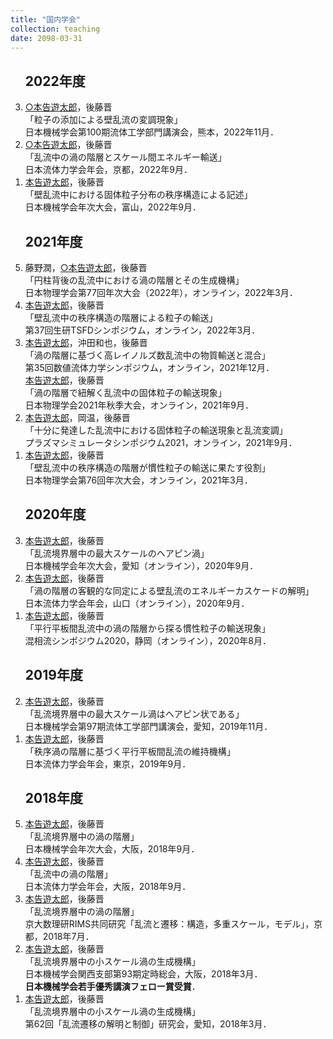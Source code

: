 ```yaml
---
title: "国内学会"
collection: teaching
date: 2098-03-31
---
```

<ul style="list-style-type:circle">
</ul>
<ol reversed>
<h2>
2022年度
</h2>
<li>
<u>○本告遊太郎</u>，後藤晋 <br>
「粒子の添加による壁乱流の変調現象」 <br>
日本機械学会第100期流体工学部門講演会，熊本，2022年11月．
</li>
<li>
<u>○本告遊太郎</u>，後藤晋 <br>
「乱流中の渦の階層とスケール間エネルギー輸送」 <br>
日本流体力学会年会，京都，2022年9月．
</li>
<li>
<u>本告遊太郎</u>，後藤晋 <br>
「壁乱流中における固体粒子分布の秩序構造による記述」 <br>
日本機械学会年次大会，富山，2022年9月．
</li>
</ol>
<ol reversed>
<h2>
2021年度
</h2>
<li>
藤野潤，<u>○本告遊太郎</u>，後藤晋 <br>
「円柱背後の乱流中における渦の階層とその生成機構」 <br>
日本物理学会第77回年次大会（2022年），オンライン，2022年3月．
</li>
<!--
<li>
安房井英人，<u>本告遊太郎</u>，後藤晋 <br>
「非球形粒子の乱流輸送現象の解明へ向けた直接数値シミュレーション」 <br>
日本機械学会 関西支部 2021年度関西学生会卒業研究発表講演会，オンライン，2022年3月．
</li>
<li>
江田駿介，藤嶋歩里，中谷謙介，<u>本告遊太郎</u>，後藤晋 <br>
「強化学習による流れの能動制御の実験と数値シミュレーション」 <br>
日本機械学会 関西支部 2021年度関西学生会卒業研究発表講演会，オンライン，2022年3月．
</li>
<li>
増田颯人，小井手祐介，<u>本告遊太郎</u>，後藤晋 <br>
「高分子溶液のレオロジー特性の解明に向けた２つの異なるスケールの連成シミュレーション」 <br>
日本機械学会 関西支部 2021年度関西学生会卒業研究発表講演会，オンライン，2022年3月．
</li>
<li>
村端秀基，<u>本告遊太郎</u>，後藤晋 <br>
「イルカの背びれ周りの流れの解明に向けた数値シミュレーション」 <br>
日本機械学会 関西支部 2021年度関西学生会卒業研究発表講演会，オンライン，2022年3月．
</li>
<li>
森脇渉太，<u>本告遊太郎</u>，後藤晋 <br>
「リザバーコンピューティングを用いた壁乱流の秩序構造の推定」 <br>
日本機械学会 関西支部 2021年度関西学生会卒業研究発表講演会，オンライン，2022年3月．
</li>
-->
<li>
<u>本告遊太郎</u>，後藤晋 <br>
「壁乱流中の秩序構造の階層による粒子の輸送」 <br>
第37回生研TSFDシンポジウム，オンライン，2022年3月．
</li>
<li>
<u>本告遊太郎</u>，沖田和也，後藤晋 <br>
「渦の階層に基づく高レイノルズ数乱流中の物質輸送と混合」 <br>
第35回数値流体力学シンポジウム，オンライン，2021年12月．
</li>
<!--
<li>
渡邊大記，藤野潤，<u>本告遊太郎</u>，後藤晋 <br>
「自由表面近傍に配置された円柱後流の直接数値シミュレーション」 <br>
第35回数値流体力学シンポジウム，オンライン，2021年12月．
</li>
<li>
藤野潤， <u>本告遊太郎</u>，後藤晋 <br>
「渦伸長に基づいた円柱背後の乱流の維持機構」 <br>
第35回数値流体力学シンポジウム，オンライン，2021年12月．
</li>
<li>
犬伏正信，中谷謙介，<u>本告遊太郎</u>，後藤晋 <br>
「機械学習を用いた2次元角柱後流の乱流場推定」 <br>
第64回自動制御連合講演会，オンライン，2021年11月．
</li>
<li>
中谷謙介，犬伏正信，<u>本告遊太郎</u>，後藤晋 <br>
「機械学習を用いた時系列データからの乱流場推定」 <br>
日本流体力学会年会，オンライン，2021年9月．
</li>
<li>
-->
<u>本告遊太郎</u>，後藤晋 <br>
「渦の階層で紐解く乱流中の固体粒子の輸送現象」 <br>
日本物理学会2021年秋季大会，オンライン，2021年9月．
</li>
<li>
<u>本告遊太郎</u>，岡温，後藤晋 <br>
「十分に発達した乱流中における固体粒子の輸送現象と乱流変調」 <br>
プラズマシミュレータシンポジウム2021，オンライン，2021年9月．
</li>
<li>
<u>本告遊太郎</u>，後藤晋 <br>
「壁乱流中の秩序構造の階層が慣性粒子の輸送に果たす役割」 <br>
日本物理学会第76回年次大会，オンライン，2021年3月．
</li>
</ol>
<ol reversed>
<h2>
2020年度
</h2>
<li>
<u>本告遊太郎</u>，後藤晋 <br>
「乱流境界層中の最大スケールのヘアピン渦」 <br>
日本機械学会年次大会，愛知（オンライン），2020年9月．
</li>
<li>
<u>本告遊太郎</u>，後藤晋 <br>
「渦の階層の客観的な同定による壁乱流のエネルギーカスケードの解明」 <br>
日本流体力学会年会，山口（オンライン），2020年9月．
</li>
<li>
<u>本告遊太郎</u>，後藤晋 <br>
「平行平板間乱流中の渦の階層から探る慣性粒子の輸送現象」 <br>
混相流シンポジウム2020，静岡（オンライン），2020年8月．
</li>
</ol>
<ol reversed>
<h2>
2019年度
</h2>
<li>
<u>本告遊太郎</u>，後藤晋 <br>
「乱流境界層中の最大スケール渦はヘアピン状である」 <br>
日本機械学会第97期流体工学部門講演会，愛知，2019年11月．
</li>
<li>
<u>本告遊太郎</u>，後藤晋 <br>
「秩序渦の階層に基づく平行平板間乱流の維持機構」 <br>
日本流体力学会年会，東京，2019年9月．
</li>
<!--
<li>
後藤晋，岡温，<u>本告遊太郎</u> <br>
「乱流中の渦の階層が輸送現象に果たす役割」 <br>
日本機械学会年次大会，秋田，2019年9月．
</li>
-->
</ol>
<ol reversed>
<h2>
2018年度
</h2>
<li>
<u>本告遊太郎</u>，後藤晋 <br>
「乱流境界層中の渦の階層」 <br>
日本機械学会年次大会，大阪，2018年9月．
</li>
<li>
<u>本告遊太郎</u>，後藤晋 <br>
「乱流中の渦の階層」 <br>
日本流体力学会年会，大阪，2018年9月．
</li>
<li>
<u>本告遊太郎</u>，後藤晋 <br>
「乱流境界層中の渦の階層」 <br>
京大数理研RIMS共同研究「乱流と遷移：構造，多重スケール，モデル」，京都，2018年7月．
</li>
<!--
<li>
黄智權，<u>本告遊太郎</u>，後藤晋 <br>
「平行平板間乱流中の粒子のクラスタリング」 <br>
日本機械学会関西支部第93期定時総会講演会，大阪，2018年3月．
</li>
-->
<li>
<u>本告遊太郎</u>，後藤晋 <br>
「乱流境界層中の小スケール渦の生成機構」 <br>
日本機械学会関西支部第93期定時総会，大阪，2018年3月．<br>
<b>日本機械学会若手優秀講演フェロー賞受賞</b>．
</li>
<li>
<u>本告遊太郎</u>，後藤晋 <br>
「乱流境界層中の小スケール渦の生成機構」 <br>
第62回「乱流遷移の解明と制御」研究会，愛知，2018年3月．
</li>
</ol>
